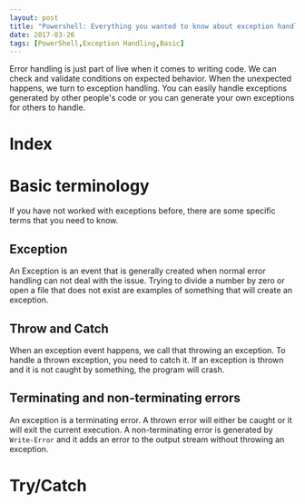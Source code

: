 ```yaml
---
layout: post
title: "Powershell: Everything you wanted to know about exception handling"
date: 2017-03-26
tags: [PowerShell,Exception Handling,Basic]
---
```


Error handling is just part of live when it comes to writing code. We can check and validate conditions on expected behavior. When the unexpected happens, we turn to exception handling. You can easily handle exceptions generated by other people's code or you can generate your own exceptions for others to handle.

# Index

# Basic terminology
If you have not worked with exceptions before, there are some specific terms that you need to know.

## Exception

An Exception is an event that is generally created when normal error handling can not deal with the issue. Trying to divide a number by zero or open a file that does not exist are examples of something that will create an exception.

## Throw and Catch

When an exception event happens, we call that throwing an exception. To handle a thrown exception, you need to catch it. If an exception is thrown and it is not caught by something, the program will crash.

## Terminating and non-terminating errors

An exception is a terminating error. A thrown error will either be caught or it will exit the current execution. A non-terminating error is generated by `Write-Error` and it adds an error to the output stream without throwing an exception.

# Try/Catch

